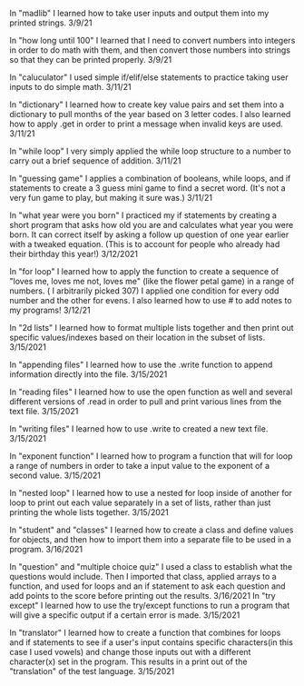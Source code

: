   In "madlib" I learned how to take user inputs and output them into my printed strings. 3/9/21

  In "how long until 100" I learned that I need to convert numbers into integers in order to do math with them, and then convert those numbers into strings so that they can be printed properly. 3/9/21

  In "caluculator" I used simple if/elif/else statements to practice taking user inputs to do simple math. 3/11/21

  In "dictionary" I learned how to create key value pairs and set them into a dictionary to pull months of the year based on 3 letter codes. I also learned how to apply .get in order to print a message when invalid keys are used. 3/11/21

  In "while loop" I very simply applied the while loop structure to a number to carry out a brief sequence of addition. 3/11/21

  In "guessing game" I applies a combination of booleans, while loops, and if statements to create a 3 guess mini game to find a secret word. (It's not a very fun game to play, but making it sure was.) 3/11/21

  In "what year were you born" I practiced my if statements by creating a short program that asks how old you are and calculates what year you were born. It can correct itself by asking a follow up question of one year earlier with a tweaked equation. (This is to account for people who already had their birthday this year!) 3/12/2021

  In "for loop" I learned how to apply the function to create a sequence of "loves me, loves me not, loves me" (like the flower petal game) in a range of numbers. ( I arbitrarily picked 307) I applied one condition for every odd number and the other for evens. I also learned how to use # to add notes to my programs! 3/12/21

  In "2d lists" I learned how to format multiple lists together and then print out specific values/indexes based on their location in the subset of lists. 3/15/2021

  In "appending files" I learned how to use the .write function to append information directly into the file. 3/15/2021

  In "reading files" I learned how to use the open function as well and several different versions of .read in order to pull and print various lines from the text file. 3/15/2021

  In "writing files" I learned how to use .write to created a new text file. 3/15/2021

  In "exponent function" I learned how to program a function that will for loop a range of numbers in order to take a input value to the exponent of a second value. 3/15/2021

  In "nested loop" I learned how to use a nested for loop inside of another for loop to print out each value separately in a set of lists, rather than just printing the whole lists together. 3/15/2021

In "student" and "classes" I learned how to create a class and define values for objects, and then how to import them into a separate file to be used in a program. 3/16/2021

In "question" and "multiple choice quiz" I used a class to establish what the questions would include. Then I imported that class, applied arrays to a function, and used for loops and an if statement to ask each question and add points to the score before printing out the results. 3/16/2021 
  In "try except" I learned how to use the try/except functions to run a program that will give a specific output if a certain error is made. 3/15/2021

  In "translator" I learned how to create a function that combines for loops and if statements to see if a user's input contains specific characters(in this case I used vowels) and change those inputs out with a different character(x) set in the program. This results in a print out of the "translation" of the test language. 3/15/2021
